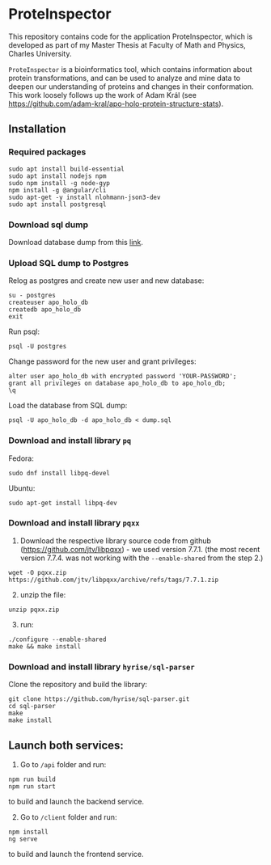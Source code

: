 # ProteInspector
This repository contains code for the application ProteInspector, which is developed as part of my Master Thesis at Faculty of Math and Physics, Charles University.

`ProteInspector` is a bioinformatics tool, which contains information about protein transformations, and can be used to analyze and mine data to deepen our understanding of proteins and changes in their conformation. This work loosely follows up the work of Adam Král (see https://github.com/adam-kral/apo-holo-protein-structure-stats).
## Installation

### Required packages
```
sudo apt install build-essential
sudo apt install nodejs npm
sudo npm install -g node-gyp
npm install -g @angular/cli
sudo apt-get -y install nlohmann-json3-dev
sudo apt install postgresql
```
### Download sql dump
Download database dump from this [link](http://proteinspector.projekty.ms.mff.cuni.cz/apo_holo_db_2023-04-05.sql).

### Upload SQL dump to Postgres
Relog as postgres and create new user and new database:
```
su - postgres
createuser apo_holo_db
createdb apo_holo_db
exit
```

Run psql:
```
psql -U postgres
```

Change password for the new user and grant privileges:
```
alter user apo_holo_db with encrypted password 'YOUR-PASSWORD';
grant all privileges on database apo_holo_db to apo_holo_db;
\q
```

Load the database from SQL dump:
```
psql -U apo_holo_db -d apo_holo_db < dump.sql
```

### Download and install library `pq`
Fedora:
```
sudo dnf install libpq-devel
```

Ubuntu:
```
sudo apt-get install libpq-dev
```
### Download and install library `pqxx`
1. Download the respective library source code from github (https://github.com/jtv/libpqxx) - we used version 7.7.1. (the most recent version 7.7.4. was not working with the `--enable-shared` from the step 2.)
```
wget -O pqxx.zip https://github.com/jtv/libpqxx/archive/refs/tags/7.7.1.zip 
```
2. unzip the file:
```
unzip pqxx.zip
```
3. run:
```
./configure --enable-shared
make && make install
```

### Download and install library `hyrise/sql-parser`
Clone the repository and build the library:
```
git clone https://github.com/hyrise/sql-parser.git
cd sql-parser
make
make install
```

## Launch both services:
1. Go to `/api` folder and run:
```
npm run build
npm run start
```
to build and launch the backend service.

2. Go to `/client` folder and run:
```
npm install
ng serve
```
to build and launch the frontend service.
